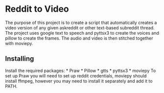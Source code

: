 # Reddit to Video

The purpose of this project is to create a script that automatically creates a video version of any given askreddit or other text-based subreddit thread. The project uses google text to speech and pyttsx3 to create the voices and pillow to create the frames. The audio and video is then stitched together with moviepy.
## Installing
Install the required packages:
    * Praw
    * Pillow
    * gtts
    * pyttsx3
    * moviepy
To set up Praw you will need to set up reddit credentials, moviepy should install ffmpeg, however you may need to install it separately and add it to PATH.
